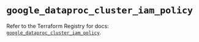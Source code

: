 # `google_dataproc_cluster_iam_policy`

Refer to the Terraform Registry for docs: [`google_dataproc_cluster_iam_policy`](https://registry.terraform.io/providers/hashicorp/google-beta/6.17.0/docs/resources/google_dataproc_cluster_iam_policy).
